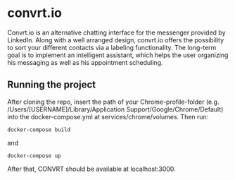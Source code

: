 # convrt.io

Convrt.io is an alternative chatting interface for the messenger provided by LinkedIn. Along with a well arranged design, convrt.io offers the possibility to sort your different contacts via a labeling functionality. The long-term goal is to implement an intelligent assistant, which helps the user organizing his messaging as well as his appointment scheduling.

## Running the project

After cloning the repo, insert the path of your Chrome-profile-folder (e.g. /Users/[USERNAME]/Library/Application Support/Google/Chrome/Default) into the docker-compose.yml at services/chrome/volumes.
Then run:

`docker-compose build`

and

`docker-compose up`

After that, CONVRT should be available at localhost:3000.
